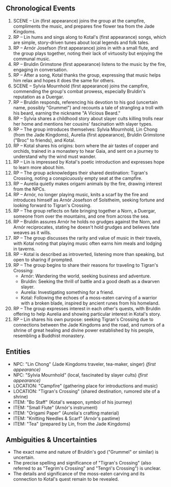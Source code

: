 ## Chronological Events

1. SCENE – Lin (first appearance) joins the group at the campfire, compliments the music, and prepares fine flower tea from the Jade Kingdoms.
2. RP – Lin hums and sings along to Kotal's (first appearance) songs, which are simple, story-driven tunes about local legends and folk tales.
3. RP – Arnór Josefson (first appearance) joins in with a small flute, and the group plays together, noting their lack of virtuosity but enjoying the communal music.
4. RP – Bruldin Grimstone (first appearance) listens to the music by the fire, engaging in conversation.
5. RP – After a song, Kotal thanks the group, expressing that music helps him relax and hopes it does the same for others.
6. SCENE – Sylvia Mournhold (first appearance) joins the campfire, commending the group's combat prowess, especially Bruldin's reputation as a Duergar.
7. RP – Bruldin responds, referencing his devotion to his god (uncertain name, possibly "Grummel") and recounts a tale of strangling a troll with his beard, earning the nickname "A Vicious Beard."
8. RP – Sylvia shares a childhood story about slayer cults killing trolls near her home and mentions her cousins' fascination with slayer types.
9. RP – The group introduces themselves: Sylvia Mournhold, Lin Chong (from the Jade Kingdoms), Aurelia (first appearance), Bruldin Grimstone ("Broc" to friends), and Kotal.
10. RP – Kotal shares his origins: born where the air tastes of copper and orchids, trained in a monastery to hear Gaia, and sent on a journey to understand why the wind must wander.
11. RP – Lin is impressed by Kotal's poetic introduction and expresses hope to learn more about him.
12. RP – The group acknowledges their shared destination: Tigran's Crossing, noting a conspicuously empty seat at the campfire.
13. RP – Aurelia quietly makes origami animals by the fire, drawing interest from the NPCs.
14. RP – Arnór, no longer playing music, knits a scarf by the fire and introduces himself as Arnór Josefson of Solstheim, seeking fortune and looking forward to Tigran's Crossing.
15. RP – The group reflects on fate bringing together a Norn, a Duergar, someone from over the mountains, and one from across the sea.
16. RP – Bruldin assures Arnór he holds no grudges against the Norn, and Arnór reciprocates, stating he doesn't hold grudges and believes fate weaves as it wills.
17. RP – The group discusses the rarity and value of music in their travels, with Kotal noting that playing music often earns him meals and lodging in taverns.
18. RP – Kotal is described as introverted, listening more than speaking, but open to sharing if prompted.
19. RP – The group begins to share their reasons for traveling to Tigran's Crossing:
    - Arnór: Wandering the world, seeking business and adventure.
    - Bruldin: Seeking the thrill of battle and a good death as a dwarven slayer.
    - Aurelia: Investigating something for a friend.
    - Kotal: Following the echoes of a moss-eaten carving of a warrior with a broken blade, inspired by ancient runes from his homeland.
20. RP – The group expresses interest in each other's quests, with Bruldin offering to help Aurelia and showing particular interest in Kotal's story.
21. RP – Lin shares his own purpose: seeking Tigran's Crossing due to connections between the Jade Kingdoms and the road, and rumors of a shrine of great healing and divine power established by his people, resembling a Buddhist monastery.

## Entities

- NPC: "Lin Chong" (Jade Kingdoms traveler, tea-maker, singer) *(first appearance)*
- NPC: "Sylvia Mournhold" (local, fascinated by slayer cults) *(first appearance)*
- LOCATION: "Campfire" (gathering place for introductions and music)
- LOCATION: "Tigran's Crossing" (shared destination, rumored site of a shrine)
- ITEM: "Bo Staff" (Kotal's weapon, symbol of his journey)
- ITEM: "Small Flute" (Arnór's instrument)
- ITEM: "Origami Paper" (Aurelia's crafting material)
- ITEM: "Knitting Needles & Scarf" (Arnór's pastime)
- ITEM: "Tea" (prepared by Lin, from the Jade Kingdoms)

## Ambiguities & Uncertainties

- The exact name and nature of Bruldin's god ("Grummel" or similar) is uncertain.
- The precise spelling and significance of "Tigran's Crossing" (also referred to as "Tegrim's Crossing" and "Tengri's Crossing") is unclear.
- The details and significance of the moss-eaten carving and its connection to Kotal's quest remain to be revealed.